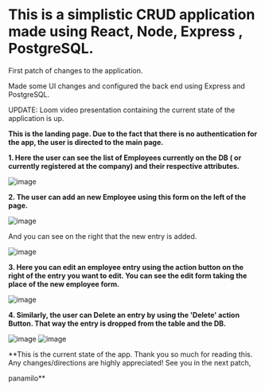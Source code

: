 # This is a simplistic CRUD application made using React, Node, Express , PostgreSQL.

First patch of changes to the application.

Made some UI changes and configured the back end using Express and PostgreSQL.

UPDATE: Loom video presentation containing the current state of the application is up.
       
**This is the landing page. Due to the fact that there is no authentication for the app, the user is directed to the main page.**

**1. Here the user can see the list of Employees currently on the DB ( or currently registered at the company) and their respective attributes.**

![image](https://user-images.githubusercontent.com/91724132/161734350-36fde4a4-9556-4307-bfeb-f069755ff1ba.png)


**2. The user can add an new Employee using this form on the left of the page.**

![image](https://user-images.githubusercontent.com/91724132/161734440-da8c5541-4690-4d7a-911d-e25730c604eb.png)

And you can see on the right that the new entry is added. 

![image](https://user-images.githubusercontent.com/91724132/161734539-cb365a84-6a75-43dc-9e89-6c051ecba240.png)


**3. Here you can edit an employee entry using the action button on the right of the entry you want to edit.
   You can see the edit form taking the place of the new employee form.**

![image](https://user-images.githubusercontent.com/91724132/161734617-06b6b488-5ea7-47d6-a684-f95645f04be9.png)


**4. Similarly, the user can Delete an entry by using the 'Delete' action Button. That way the entry is dropped from the table and the DB.**

![image](https://user-images.githubusercontent.com/91724132/161734673-889a9b36-2cb9-4615-9eef-aaadcc9b4ce1.png)
![image](https://user-images.githubusercontent.com/91724132/161734932-56552744-9489-42b0-97a6-bcec4b903af5.png)


**This is the current state of the app. Thank you so much for reading this. Any changes/directions are highly appreciated! See you in the next patch,

panamilo**

